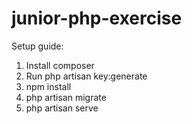 # junior-php-exercise

Setup guide:

1. Install composer
2. Run php artisan key:generate
3. npm install
4. php artisan migrate
5. php artisan serve
